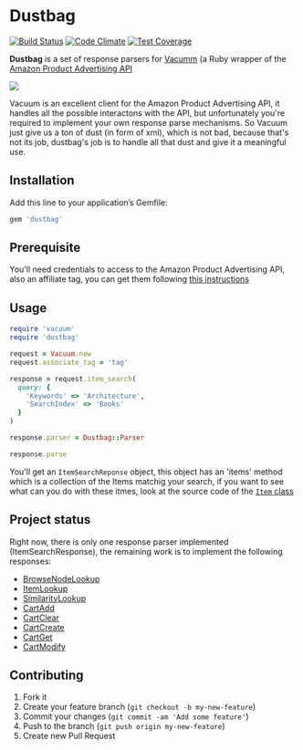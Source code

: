 # Dustbag
[![Build Status](https://snap-ci.com/supherman/dustbag/branch/master/build_image)](https://snap-ci.com/supherman/dustbag/branch/master)
[![Code Climate](https://codeclimate.com/github/supherman/dustbag/badges/gpa.svg)](https://codeclimate.com/github/supherman/dustbag)
[![Test Coverage](https://codeclimate.com/github/supherman/dustbag/badges/coverage.svg)](https://codeclimate.com/github/supherman/dustbag/coverage)

**Dustbag** is a set of response parsers for [Vacumm](https://github.com/hakanensari/vacuum) (a Ruby wrapper of the [Amazon Product Advertising API](https://affiliate-program.amazon.com/gp/advertising/api/detail/main.html)


![](https://sightsandsoundsinc.files.wordpress.com/2010/06/dust-image.jpg)

Vacuum is an excellent client for the Amazon Product Advertising API, it handles all the possible interactons with the API, but unfortunately you're required to implement your own response parse mechanisms. So Vacuum just give us a ton of dust (in form of xml), which is not bad, because that's not its job, dustbag's job is to handle all that dust and give it a meaningful use.

## Installation

Add this line to your application’s Gemfile:

```ruby
gem 'dustbag'
```

## Prerequisite

You'll need credentials to access to the Amazon Product Advertising API, also an affiliate tag, you can get them following [this instructions](https://affiliate-program.amazon.com/gp/advertising/api/detail/your-account.html?ie=UTF8&pf_rd_i=assoc-api-thank-you-0&pf_rd_m=ATVPDKIKX0DER&pf_rd_p=&pf_rd_r=&pf_rd_s=assoc-center-1&pf_rd_t=501&ref_=amb_link_83957991_1&rw_useCurrentProtocol=1)

## Usage

```ruby
require 'vacuum'
require 'dustbag'

request = Vacuum.new
request.associate_tag = 'tag'

response = request.item_search(
  query: {
    'Keywords' => 'Architecture',
    'SearchIndex' => 'Books'
  }
)

response.parser = Dustbag::Parser

response.parse

```

You'll get an ```ItemSearchReponse``` object, this object has an 'items' method which is a collection of the Items matchig your search, if you want to see what can you do with these itmes, look at the source code of the [```Item``` class](https://github.com/supherman/dustbag/blob/master/lib/dustbag/item.rb)

## Project status

Right now, there is only one response parser implemented (ItemSearchResponse), the remaining work is to implement the following responses:

- [BrowseNodeLookup](http://docs.aws.amazon.com/AWSECommerceService/latest/DG/BrowseNodeLookup.html)
- [ItemLookup](http://docs.aws.amazon.com/AWSECommerceService/latest/DG/ItemLookup.html)
- [SimilarityLookup](http://docs.aws.amazon.com/AWSECommerceService/latest/DG/SimilarityLookup.html)
- [CartAdd](http://docs.aws.amazon.com/AWSECommerceService/latest/DG/CartAdd.html)
- [CartClear](http://docs.aws.amazon.com/AWSECommerceService/latest/DG/CartClear.html)
- [CartCreate](http://docs.aws.amazon.com/AWSECommerceService/latest/DG/CartCreate.html)
- [CartGet](http://docs.aws.amazon.com/AWSECommerceService/latest/DG/CartGet.html)
- [CartModify](http://docs.aws.amazon.com/AWSECommerceService/latest/DG/CartModify.html)

## Contributing

1. Fork it
2. Create your feature branch (`git checkout -b my-new-feature`)
3. Commit your changes (`git commit -am 'Add some feature'`)
4. Push to the branch (`git push origin my-new-feature`)
5. Create new Pull Request
